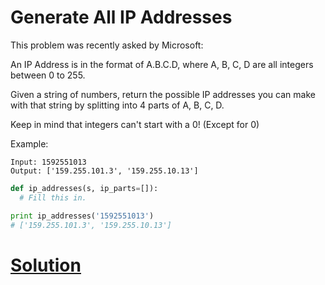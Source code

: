 # Generate All IP Addresses

This problem was recently asked by Microsoft:

An IP Address is in the format of A.B.C.D, where A, B, C, D are all integers between 0 to 255.

Given a string of numbers, return the possible IP addresses you can make with that string by splitting into 4 parts of A, B, C, D.

Keep in mind that integers can't start with a 0! (Except for 0)

Example:
```
Input: 1592551013
Output: ['159.255.101.3', '159.255.10.13']
```
```python
def ip_addresses(s, ip_parts=[]):
  # Fill this in.

print ip_addresses('1592551013')
# ['159.255.101.3', '159.255.10.13']
```

# [Solution](solution.md)